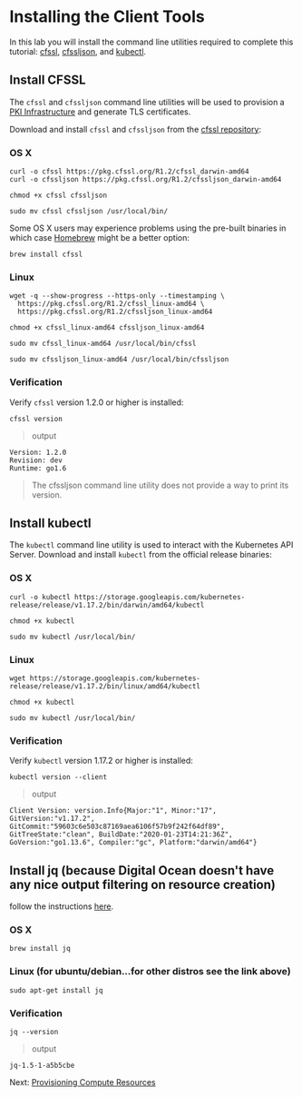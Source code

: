 # Installing the Client Tools

In this lab you will install the command line utilities required to complete this tutorial: [cfssl](https://github.com/cloudflare/cfssl), [cfssljson](https://github.com/cloudflare/cfssl), and [kubectl](https://kubernetes.io/docs/tasks/tools/install-kubectl).


## Install CFSSL

The `cfssl` and `cfssljson` command line utilities will be used to provision a [PKI Infrastructure](https://en.wikipedia.org/wiki/Public_key_infrastructure) and generate TLS certificates.

Download and install `cfssl` and `cfssljson` from the [cfssl repository](https://pkg.cfssl.org):

### OS X

```
curl -o cfssl https://pkg.cfssl.org/R1.2/cfssl_darwin-amd64
curl -o cfssljson https://pkg.cfssl.org/R1.2/cfssljson_darwin-amd64
```

```
chmod +x cfssl cfssljson
```

```
sudo mv cfssl cfssljson /usr/local/bin/
```

Some OS X users may experience problems using the pre-built binaries in which case [Homebrew](https://brew.sh) might be a better option:

```
brew install cfssl
```

### Linux

```
wget -q --show-progress --https-only --timestamping \
  https://pkg.cfssl.org/R1.2/cfssl_linux-amd64 \
  https://pkg.cfssl.org/R1.2/cfssljson_linux-amd64
```

```
chmod +x cfssl_linux-amd64 cfssljson_linux-amd64
```

```
sudo mv cfssl_linux-amd64 /usr/local/bin/cfssl
```

```
sudo mv cfssljson_linux-amd64 /usr/local/bin/cfssljson
```

### Verification

Verify `cfssl` version 1.2.0 or higher is installed:

```
cfssl version
```

> output

```
Version: 1.2.0
Revision: dev
Runtime: go1.6
```

> The cfssljson command line utility does not provide a way to print its version.

## Install kubectl

The `kubectl` command line utility is used to interact with the Kubernetes API Server. Download and install `kubectl` from the official release binaries:

### OS X

```
curl -o kubectl https://storage.googleapis.com/kubernetes-release/release/v1.17.2/bin/darwin/amd64/kubectl
```

```
chmod +x kubectl
```

```
sudo mv kubectl /usr/local/bin/
```

### Linux

```
wget https://storage.googleapis.com/kubernetes-release/release/v1.17.2/bin/linux/amd64/kubectl
```

```
chmod +x kubectl
```

```
sudo mv kubectl /usr/local/bin/
```

### Verification

Verify `kubectl` version 1.17.2 or higher is installed:

```
kubectl version --client
```

> output

```
Client Version: version.Info{Major:"1", Minor:"17", GitVersion:"v1.17.2", GitCommit:"59603c6e503c87169aea6106f57b9f242f64df89", GitTreeState:"clean", BuildDate:"2020-01-23T14:21:36Z", GoVersion:"go1.13.6", Compiler:"gc", Platform:"darwin/amd64"}
```

## Install jq (because Digital Ocean doesn't have any nice output filtering on resource creation)

follow the instructions [here](https://stedolan.github.io/jq/download/).

### OS X

```
brew install jq
```

### Linux (for ubuntu/debian...for other distros see the link above)

```
sudo apt-get install jq
```

### Verification

```
jq --version
```

> output

```
jq-1.5-1-a5b5cbe
```

Next: [Provisioning Compute Resources](03-compute-resources.md)
